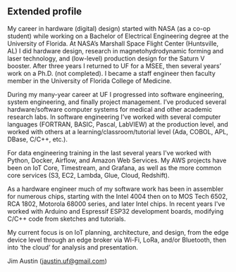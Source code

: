 ## Extended profile

My career in hardware (digital) design) started with NASA (as a co-op student) while working on a Bachelor of Electrical Engineering degree at the University of Florida. At NASA’s Marshall Space Flight Center (Huntsville, AL) I did hardware design, research in magnetohydrodynamic forming and laser technology, and (low-level) production design for the Saturn V booster. After three years I returned to UF for a MSEE, then several years’ work on a Ph.D. (not completed). I became a staff engineer then faculty member in the University of Florida College of Medicine.

During my many-year career at UF I progressed into software engineering, system engineering, and finally project management. I’ve produced several hardware/software computer systems for medical and other academic research labs. In software engineering I’ve worked with several computer languages (FORTRAN, BASIC, Pascal, LabVIEW) at the production level, and worked with others at a learning/classroom/tutorial level (Ada, COBOL, APL, DBase, C/C++, etc.).

For data engineering training in the last several years I've worked with Python, Docker, Airflow, and Amazon Web Services. My AWS projects have been on IoT Core, Timestream, and Grafana, as well as the more common core services (S3, EC2, Lambda, Glue, Cloud, Redshift).

As a hardware engineer much of my software work has been in assembler for numerous chips, starting with the Intel 4004 then on to MOS Tech 6502, RCA 1802, Motorola 68000 series, and later Intel chips. In recent years I've worked with Arduino and Espressif ESP32 development boards, modifying C/C++ code from sketches and tutorials.

My current focus is on IoT planning, architecture, and design, from the edge device level through an edge broker via Wi-Fi, LoRa, and/or Bluetooth, then into ‘the cloud’ for analysis and presentation.

Jim Austin  (jaustin.uf@gmail.com)

